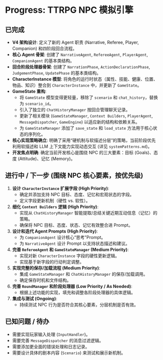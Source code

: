 # Progress: TTRPG NPC 模拟引擎

## 已完成

*   **V4 架构设计**: 定义了新的 Agent 职责 (Narrative, Referee, Player, Companion) 和四阶段回合流程。
*   **核心 Agent 骨架**: 创建了 `NarrativeAgent`, `RefereeAgent`, `PlayerAgent`, `CompanionAgent` 的基本类结构。
*   **回合阶段处理器骨架**: 创建了 `NarrationPhase`, `ActionDeclarationPhase`, `JudgementPhase`, `UpdatePhase` 的基本类结构。
*   **CharacterInstance 模型**: 将角色的运行时状态（属性、技能、健康、位置、物品、知识）整合到 `CharacterInstance` 中，并更新了 `GameState`。
*   **GameState 重构**:
    *   将 `GameState` 模型变得更轻量，移除了 `scenario` 和 `chat_history`，替换为 `scenario_id`。
    *   引入了独立的 `ChatHistoryManager` 按回合管理聊天记录。
    *   更新了相关模块 (`GameStateManager`, `Context Builders`, `PlayerAgent`, `MessageDispatcher`, `GameEngine`) 以适应新的结构和依赖关系。
    *   为 `GameStateManager` 添加了 `save_state` 和 `load_state` 方法用于核心状态的序列化。
*   **核心实现策略确立**: 明确了采用“硬机制与软描述分层”的策略，当前阶段优先利用软描述和 LLM 上下文能力实现动态交互 (详见 `systemPatterns.md`)。
*   **开发焦点明确**: 确定当前开发核心是围绕 NPC 的三大要素：目标 (Goals)、态度 (Attitude)、记忆 (Memory)。

## 进行中 / 下一步 (围绕 NPC 核心要素，按优先级)

1.  **设计 `CharacterInstance` 扩展字段 (High Priority)**:
    *   确定并添加支持 NPC 目标、态度、记忆和宏观状态的字段。
    *   定义字段更新机制（硬性 vs. 软性）。
2.  **细化 `Context Builders` 逻辑 (High Priority)**:
    *   实现从 `ChatHistoryManager` 智能提取/总结关键近期互动信息（记忆）的策略。
    *   确保将 NPC 目标、态度、状态、记忆有效整合进 Prompt。
3.  **设计和迭代 Agent Prompts (High Priority)**:
    *   为 `CompanionAgent` 设计核心“思考”Prompt。
    *   为 `NarrativeAgent` 设计 Prompt 以支持状态描述和建议。
4.  **完善 `RefereeAgent` 和 `GameStateManager` (Medium Priority)**:
    *   实现对新 `CharacterInstance` 字段的硬性更新逻辑。
    *   实现基于新字段的行动判定调整。
5.  **实现完整的保存/加载流程 (Medium Priority)**:
    *   集成 `GameStateManager` 和 `ChatHistoryManager` 的保存/加载调用。
    *   确定保存时机和文件结构。
6.  **完善 `RoundManager` 和阶段处理器 (Low Priority / As Needed)**:
    *   根据上述功能的实现，填充和调整各阶段处理器的具体逻辑。
7.  **集成与测试 (Ongoing)**:
    *   持续测试 NPC 行为是否符合其核心要素，分层机制是否有效。

## 已知问题 / 待办

*   需要实现玩家输入处理 (`InputHandler`)。
*   需要完善 `MessageDispatcher` 的消息过滤逻辑。
*   需要添加更全面的错误处理和日志记录。
*   需要设计具体的剧本内容 (`Scenario`) 来测试和展示新机制。
